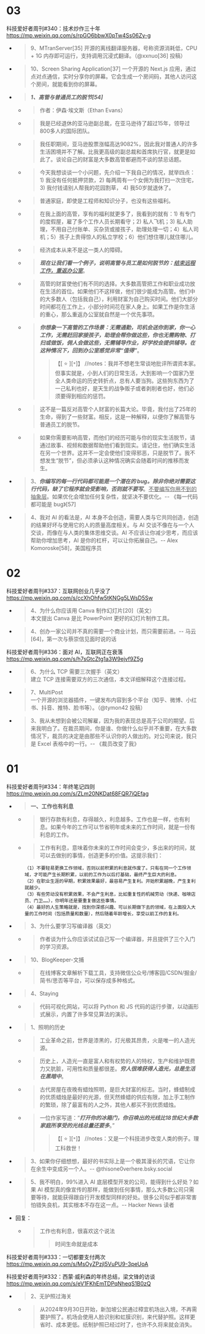 
# 03

科技爱好者周刊#340：技术炒作三十年 https://mp.weixin.qq.com/s/rpGO6bbwX0pTw4Ss06Zy-g
- > 9、MTranServer[35] 开源的离线翻译服务器，号称资源消耗低，CPU + 1G 内存即可运行，支持调用沉浸式翻译。（@xxnuo[36] 投稿）
- > 10、Screen Sharing Application[37] 一个开源的 Next.js 应用，通过点对点通信，实时分享你的屏幕。它会生成一个房间码，其他人访问这个房间，就能看到你的屏幕。
- > ***1、高管与普通员工的脱节[54]***
  * > 作者：伊森·埃文斯（Ethan Evans）
  * > 我是已经退休的亚马逊副总裁，在亚马逊待了超过15年，领导过800多人的国际团队。
  * > 我任职期间，亚马逊股票涨幅高达9082%，因此我对普通人的许多生活困境并不了解。比我更高级的副总裁和首席执行官，就更是如此了。谈论自己的财富是大多数高管都避而不谈的禁忌话题。
  * > 今天我想谈谈一个小问题，先介绍一下我自己的情况，就举四点：1) 我没有任何抵押贷款，2) 每两周有一个女佣为我打扫一次住宅，3) 我付钱请别人帮我的花园割草， 4) 我50岁就退休了。
  * > 普通家庭，即使是工程师和知识分子，也没有这些福利。
  * > 在我上面的高管，享有的福利就更多了，我看到的就有：1) 有专门的度假屋，雇了多个工作人员长期看守；2) 私人飞机；3) 私人助理，不用自己付账单、买杂货或接孩子，助理处理一切；4）私人司机；5）孩子上贵得惊人的私立学校；6）他们想住哪儿就住哪儿。
  * > 经济成本从来不是这一类人的障碍。
  * > ***现在让我们看一个例子，说明高管与员工是如何脱节的：<ins>结束远程工作，重返办公室</ins>***。
  * > 高管的财富使他们有不同的选择。大多数高管把工作和职业成功放在生活的首位。如果他们不这样做，他们很少能成为高管。他们中的大多数人（包括我自己），利用财富为自己购买时间。他们大部分时间都花在工作上，小部分时间花在家人身上。如果工作是你生活的重心，那么重返办公室就自然是一个优先事项。
  * > ***你想象一下高管的工作场景：无需通勤，司机会送你到家，你一心工作，无需赶回家接孩子，助理会帮你做这些，你也无需购物、打扫或做饭，佣人会做这些，无需辅导作业，好学校会提供辅导。在这种情况下，回到办公室感觉非常“值得”***。
    >> 【[ :star: ][`*`]】 //notes：我并不想老生常谈地批评所谓资本家。但事实就是，小到人们的日常生活，大到影响一个国家乃至全人类命运的历史转折点，总有人要当狗。这些狗东西为了一己私利也好，是天生的战争贩子或者剥削者也好，他们必须要得到相应的惩罚。
  * > 这不是一篇反对高管个人财富的长篇大论。毕竟，我付出了25年的生命，得到了一些财富。相反，这是一种解释，以便你了解高管与普通员工的脱节。
  * > 如果你需要影响高管，而他们的经历可能与你的现实生活脱节，请通过故事、视频和数据帮助他们看到现实。请记住，他们确实生活在另一个世界。这并不一定会使他们变得邪恶，只是脱节了。我不想发生“脱节”，但必须承认这种情况确实会随着时间的推移而发生。
- > 3、***你编写的每一行代码都可能是一个潜在的 bug。除非你绝对需要这行代码，缺了它程序就会受影响，否则就不要写***。<ins>不要编写你用不到的抽象层</ins>。如果优化会增加任何复杂性，就坚决不要优化。-- 《每一代码都可能是 bug》[57]
- > 4、我对 AI 的看法是，AI 本身不会创造，需要人类与它共同创造，创造的结果好坏与使用它的人的质量高度相关。与 AI 交谈不像在与一个人交谈，而像在与人类的集体思维交谈。AI 不应该让你减少思考，而应该帮助你增加思考，AI 是你的杠杆，可以让你拓展自己。-- Alex Komoroske[58]，美国程序员

# 02

科技爱好者周刊#337：互联网创业几乎没了 https://mp.weixin.qq.com/s/ccXhOhfw5tKNGg5LWsD5Sw
- > 4、为什么你应该用 Canva 制作幻灯片[20]（英文） <br> 本文提出 Canva 是比 PowerPoint 更好的幻灯片制作工具。
- > 4、创办一家公司并不真的需要一个商业计划，而只需要前进。-- 马云[64]，第一次与蔡崇信见面时说的话

科技爱好者周刊#336：面对 AI，互联网正在衰落 https://mp.weixin.qq.com/s/h7sGtcZtg1a3W9ejvf9Z5g
- > 6、为什么 TCP 需要三次握手（英文） <br> 建立 TCP 连接需要双方的三次通信，本文详细解释这个连接过程。
- > 7、MultiPost <br> 一个开源的浏览器插件，一键发布内容到多个平台（知乎、微博、小红书、抖音、推特、脸书等）。（@tymon42 投稿）
- > 3、我从未想到会被公司解雇，因为我的表现总是高于公司的期望。后来我明白了。在裁员期间，你是谁、你做什么似乎并不重要，在大多数情况下，裁员的决定是由那些不认识你的人做出的。对公司来说，我只是 Excel 表格中的一行。-- 《裁员改变了我》

# 01

科技爱好者周刊#334：年终笔记四则 https://mp.weixin.qq.com/s/ZLm20NKDat68FQR7iQEfag
- > **一、工作也有利息**
  * > 银行存款有利息，存得越久，利息越多。工作也是一样，也有利息。如果今年的工作可以节省明年或未来的工作时间，就是一份有利息的工作。
  * > 工作有利息，意味着你未来的工作时间会变少，多出来的时间，就可以去做别的事情，创造更多的价值。这提示我们：
    ```console
    （1）不要轻易更换工作领域，否则以前积累的利息就作废了。只有在同一个工作领域，才可能产生长期积累，以前的工作为以后打基础，最终产生巨大的利息。
    （2）在职业生涯的早期，积累效果最好，最容易产生复利。开始积累越晚，产生复利就越少。
    （3）有些劳动没有积累效果，不会产生利息，比如重复性的机械劳动（快递、咖啡店员、门卫……），你明年还是要重复做这些事情。
    （4）最好的人生策略就是，找到你深感兴趣、可以长期做下去的领域，在上面投入大量的工作时间（包括质量和数量），然后随着年龄增长，享受以前工作的复利。
    ```
- > 3、为什么要学习写编译器（英文）
  * > 作者谈为什么你应该试试自己写一个编译器，并且提供了三个入门的学习资源。
- > 10、BlogKeeper-文捕
  * > 在线博客文章解析下载工具，支持微信公众号/博客园/CSDN/掘金/简书/思否等平台，可以保存成多种格式。
- > 4、Staying
  * > 代码可视化网站，可以将 Python 和 JS 代码的运行步骤，以动画形式展示，内置了许多常见算法的演示。
- > 1、照明的历史
  * > 工业革命之前，世界是漆黑的，灯光极其昂贵，火是唯一的人造光源。
  * > 历史上，人造光一直是富人和有权势的人的特权，生产和维护既费力又肮脏，可用性和质量都很差。***穷人很难获得人造光，总是生活在黑暗中***。
  * > 古代房屋在夜晚有蜡烛照明，是巨大财富的标志。当时，蜂蜡制成的优质蜡烛是最好的光源，但天然蜂蜡的供应有限，加上手工制作的繁琐，除了最富有的人之外，其他人都买不到优质蜡烛。
  * > 一位作家写道：“***打开你的冰箱门，你召唤出的光线比18世纪大多数家庭所享受的光线总量还要多***。”
    >> 【[ :star: ][`*`]】 //notes：又是一个科技进步改变人类的例子。理工科救世！
- > 3、如果你仔细想想，最好的书实际上是一个极其漫长的咒语，它让你在余生中变成另一个人。-- @thisone0verhere.bsky.social
- > 5、我不明白，99%进入 AI 底层模型开发的公司，能得到什么好处？如果 AI 模型真的像宣传的那样，能做到任何事情，那么大多数公司只需要等待，就能获得跟自行开发模型同样的好处。很多公司似乎都非常害怕错失良机，其实根本不存在这一点。-- Hacker News 读者
- 回复：
  * > 工作也有利息，很喜欢这个说法
    >> 时间生命就是成本

科技爱好者周刊#333：一切都要支付两次 https://mp.weixin.qq.com/s/MsOyZPzjl5VuPU9-3peUoA

科技爱好者周刊#332：西蒙·威利森的年终总结，梁文锋的访谈 https://mp.weixin.qq.com/s/eV1FKhEmTDPqNheqS1B0zQ
- > 2、无护照过海关
  * > 从2024年9月30日开始，新加坡公民通过樟宜机场出入境，不再需要护照了。机场会使用人脸识别和虹膜识别，来代替护照。这样更省时、成本更低。纸制护照已经过时了，也许不久将来就会消失。
